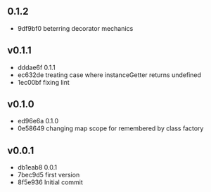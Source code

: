 
## 0.1.2
* 9df9bf0 beterring decorator mechanics
## v0.1.1
* dddae6f 0.1.1
* ec632de treating case where instanceGetter returns undefined
* 1ec00bf fixing lint
## v0.1.0
* ed96e6a 0.1.0
* 0e58649 changing map scope for remembered by class factory
## v0.0.1
* db1eab8 0.0.1
* 7bec9d5 first version
* 8f5e936 Initial commit
